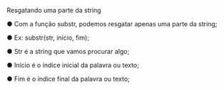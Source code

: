 Resgatando uma parte da string

● Com a função substr, podemos resgatar apenas uma parte da string;

● Ex: substr(str, início, fim);

● Str é a string que vamos procurar algo;

● Início é o índice inicial da palavra ou texto;

● Fim é o índice final da palavra ou texto;